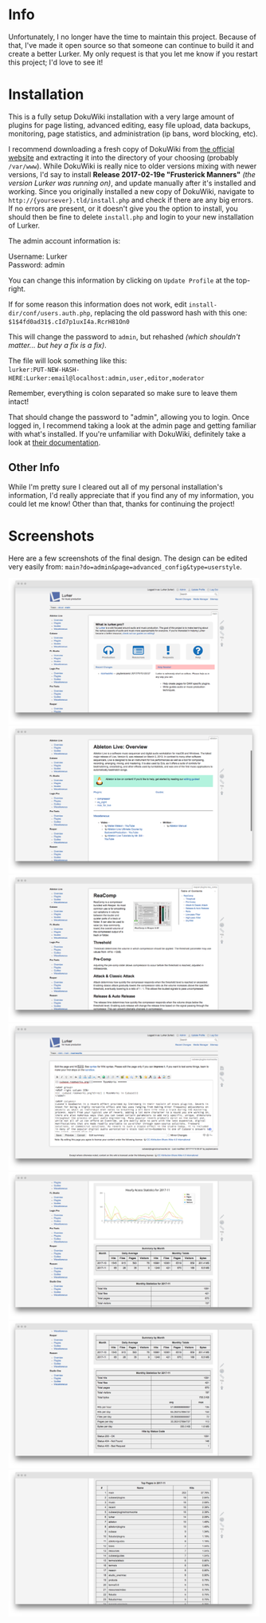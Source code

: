# Info

Unfortunately, I no longer have the time to maintain this project. Because of that, I've made it open source so that someone can continue to build it and create a better Lurker. My only request is that you let me know if you restart this project; I'd love to see it!

# Installation

This is a fully setup DokuWiki installation with a very large amount of plugins for page listing, advanced editing, easy file upload, data backups, monitoring, page statistics, and administration (ip bans, word blocking, etc). 

I recommend downloading a fresh copy of DokuWiki from [the official website](http://dokuwiki.org/) and extracting it into the directory of your choosing (probably `/var/www`). While DokuWiki is really nice to older versions mixing with newer versions, I'd say to install **Release 2017-02-19e "Frusterick Manners"** *(the version Lurker was running on)*, and update manually after it's installed and working. Since you originally installed a new copy of DokuWiki, navigate to `http://{yoursever}.tld/install.php` and check if there are any big errors.  If no errors are present, or it doesn't give you the option to install, you should then be fine to delete `install.php` and login to your new installation of Lurker. 

The admin account information is: 

Username: Lurker  
Password: admin

You can change this information by clicking on `Update Profile` at the top-right.

If for some reason this information does not work, edit `install-dir/conf/users.auth.php`, replacing the old password hash with this one: `$1$4fd0ad31$.cId7p1uxI4a.RcrH81On0`

This will change the password to `admin`, but rehashed *(which shouldn't matter... but hey a fix is a fix)*.

The file will look something like this:  
`lurker:PUT-NEW-HASH-HERE:Lurker:email@localhost:admin,user,editor,moderator`

Remember, everything is colon separated so make sure to leave them intact!

That should change the password to "admin", allowing you to login. Once logged in, I recommend taking a look at the admin page and getting familiar with what's installed. If you're unfamiliar with DokuWiki, definitely take a look at [their documentation](https://www.dokuwiki.org/manual).

## Other Info

While I'm pretty sure I cleared out all of my personal installation's information, I'd really appreciate that if you find any of my information, you could let me know! Other than that, thanks for continuing the project!

# Screenshots

Here are a few screenshots of the final design. The design can be edited very easily from: `main?do=admin&page=advanced_config&type=userstyle`.

![](screenshots/homepage.png)
![](screenshots/wikidir.png)
![](screenshots/article.png)
![](screenshots/editor.png)
![](screenshots/stats1.png)
![](screenshots/stats2.png)
![](screenshots/stats3.png)
